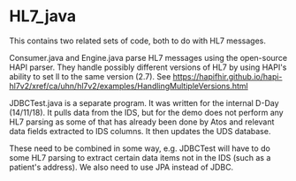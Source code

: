 # HL7_java

This contains two related sets of code, both to do with HL7 messages.

Consumer.java and Engine.java parse HL7 messages using the open-source HAPI parser. They handle
possibly different versions of HL7 by using HAPI's ability to set ll to the same version (2.7).
See  https://hapifhir.github.io/hapi-hl7v2/xref/ca/uhn/hl7v2/examples/HandlingMultipleVersions.html

JDBCTest.java is a separate program. It was written for the internal D-Day (14/11/18). It pulls
data from the IDS, but for the demo does not perform any HL7 parsing as some of that has already
been done by Atos and relevant data fields extracted to IDS columns. It then updates the UDS database.

These need to be combined in some way, e.g. JDBCTest will have to do some HL7 parsing to extract
certain data items not in the IDS (such as a patient's address). We also need to use JPA
instead of JDBC.  
  
